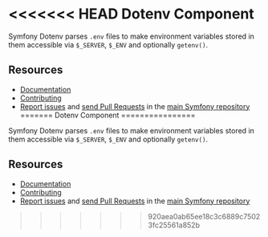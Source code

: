 <<<<<<< HEAD
Dotenv Component
================

Symfony Dotenv parses `.env` files to make environment variables stored in them
accessible via `$_SERVER`, `$_ENV` and optionally `getenv()`.

Resources
---------

  * [Documentation](https://symfony.com/doc/current/components/dotenv.html)
  * [Contributing](https://symfony.com/doc/current/contributing/index.html)
  * [Report issues](https://github.com/symfony/symfony/issues) and
    [send Pull Requests](https://github.com/symfony/symfony/pulls)
    in the [main Symfony repository](https://github.com/symfony/symfony)
=======
Dotenv Component
================

Symfony Dotenv parses `.env` files to make environment variables stored in them
accessible via `$_SERVER`, `$_ENV` and optionally `getenv()`.

Resources
---------

  * [Documentation](https://symfony.com/doc/current/components/dotenv.html)
  * [Contributing](https://symfony.com/doc/current/contributing/index.html)
  * [Report issues](https://github.com/symfony/symfony/issues) and
    [send Pull Requests](https://github.com/symfony/symfony/pulls)
    in the [main Symfony repository](https://github.com/symfony/symfony)
>>>>>>> 920aea0ab65ee18c3c6889c75023fc25561a852b
